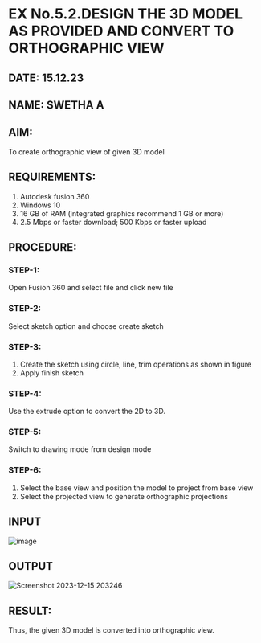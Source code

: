 # EX No.5.2.DESIGN THE 3D MODEL AS PROVIDED AND CONVERT TO ORTHOGRAPHIC VIEW
## DATE: 15.12.23
## NAME: SWETHA A
## AIM: 
To create orthographic view of given 3D model

## REQUIREMENTS: 
1. Autodesk fusion 360
2. Windows 10
3. 16 GB of RAM (integrated graphics recommend 1 GB or more)
4. 2.5 Mbps or faster download; 500 Kbps or faster upload 

## PROCEDURE:

### STEP-1:
Open Fusion 360 and select file and click new file

### STEP-2:
Select sketch option and choose create sketch

### STEP-3: 
1. Create the sketch using circle, line, trim operations as shown in figure
2. Apply finish sketch 

### STEP-4:
 Use the extrude option to convert the 2D to 3D.

### STEP-5:
Switch to drawing mode from design mode 
          
### STEP-6:
1. Select the base view and position the model to project from base view 
2. Select the projected view to generate orthographic projections

## INPUT
![image](https://user-images.githubusercontent.com/113594316/199412055-fa1f658d-65f4-42c2-9c3c-78c93512e905.png)

## OUTPUT
![Screenshot 2023-12-15 203246](https://github.com/aswethaashok/EX-No.5.2.DESIGN-THE-3D-MODEL-AS-PROVIDED-AND-CONVERT-TO-ORTHOGRAPHIC-VIEW/assets/149987410/505e6233-ba25-4733-8e84-7d37995718d1)



## RESULT:
Thus, the given 3D model is converted into orthographic view.
